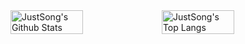 <div style="display: flex; align-items: center;">
  <img src="https://github-readme-stats.vercel.app/api?username=minhdndev&show_icons=true&hide_border=true" alt="JustSong's Github Stats" width="48%" />
  <img src="https://github-readme-stats.vercel.app/api/top-langs/?username=minhdndev&layout=compact&hide_border=true&langs_count=10" alt="JustSong's Top Langs" width="48%" />
</div>
